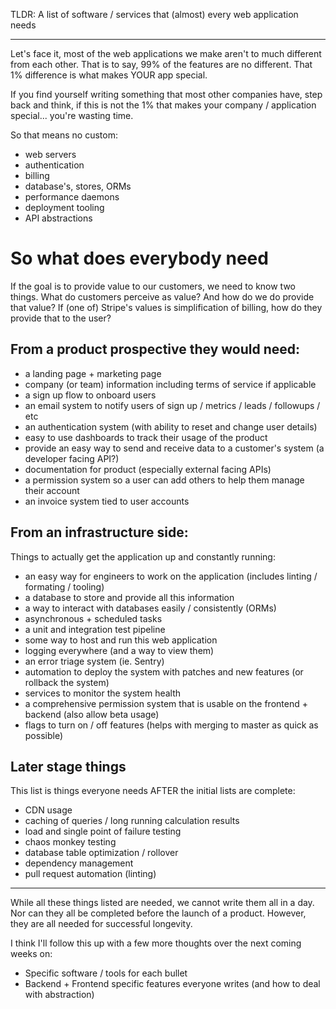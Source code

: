 TLDR: A list of software / services that (almost) every web application needs

---

Let's face it, most of the web applications we make aren't to much different from each other. That is to say, 99% of the features are no different. That 1% difference is what makes YOUR app special.

If you find yourself writing something that most other companies have, step back and think, if this is not the 1% that makes your company / application special... you're wasting time.

So that means no custom:

- web servers
- authentication
- billing
- database's, stores, ORMs
- performance daemons
- deployment tooling
- API abstractions

# So what does everybody need

If the goal is to provide value to our customers, we need to know two things. What do customers perceive as value? And how do we do provide that value? If (one of) Stripe's values is simplification of billing, how do they provide that to the user?

## From a product prospective they would need:

- a landing page + marketing page
- company (or team) information including terms of service if applicable
- a sign up flow to onboard users
- an email system to notify users of sign up / metrics / leads / followups / etc
- an authentication system (with ability to reset and change user details)
- easy to use dashboards to track their usage of the product
- provide an easy way to send and receive data to a customer's system (a developer facing API?)
- documentation for product (especially external facing APIs)
- a permission system so a user can add others to help them manage their account
- an invoice system tied to user accounts

## From an infrastructure side:

Things to actually get the application up and constantly running:

- an easy way for engineers to work on the application (includes linting / formating / tooling)
- a database to store and provide all this information
- a way to interact with databases easily / consistently (ORMs)
- asynchronous + scheduled tasks
- a unit and integration test pipeline
- some way to host and run this web application
- logging everywhere (and a way to view them)
- an error triage system (ie. Sentry)
- automation to deploy the system with patches and new features (or rollback the system)
- services to monitor the system health
- a comprehensive permission system that is usable on the frontend + backend (also allow beta usage)
- flags to turn on / off features (helps with merging to master as quick as possible)

## Later stage things

This list is things everyone needs AFTER the initial lists are complete:

- CDN usage
- caching of queries / long running calculation results
- load and single point of failure testing
- chaos monkey testing
- database table optimization / rollover
- dependency management
- pull request automation (linting)

---

While all these things listed are needed, we cannot write them all in a day. Nor can they all be completed before the launch of a product. However, they are all needed for successful longevity.

I think I'll follow this up with a few more thoughts over the next coming weeks on:

- Specific software / tools for each bullet
- Backend + Frontend specific features everyone writes (and how to deal with abstraction)
